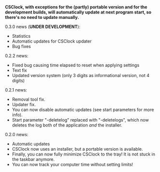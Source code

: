 **CSClock, with exceptions for the (partly) portable version and for the development builds, will automatically update at next program start, so there's no need to update manually.**  
  
0.3.0 news (**UNDER DEVELOPMENT**):  
- Statistics  
- Automatic updates for CSClock updater  
- Bug fixes  
  
0.2.2 news:
- Fixed bug causing time elapsed to reset when applying settings
- Text fix
- Updated version system (only 3 digits as informational version, not 4 digits)

0.2.1 news:
- Removal tool fix.
- Updater fix.
- You can now disable automatic updates (see start parameters for more info).
- Start parameter "-deletelog" replaced with "-deletelogs", which now deletes the log both of the application *and* the installer.

0.2.0 news:
- Automatic updates
- CSClock now uses an installer, but a portable version is available.
- Finally, you can now fully minimize CSClock to the tray! It is not stuck in the taskbar anymore.
- You can now track your computer time without setting limits!

